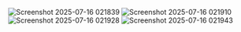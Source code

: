 ![Screenshot 2025-07-16 021839](https://github.com/user-attachments/assets/46711911-1ca5-4e0c-93b8-7e2e8549151a)
![Screenshot 2025-07-16 021910](https://github.com/user-attachments/assets/dcb68e61-7a6e-4f6f-accb-8d737f2f1a91)
![Screenshot 2025-07-16 021928](https://github.com/user-attachments/assets/e7fe4705-d749-4225-a43c-6baf0a658a0c)
![Screenshot 2025-07-16 021943](https://github.com/user-attachments/assets/ce13c9a7-5a3a-41b4-b4c0-59cd24363d8e)
